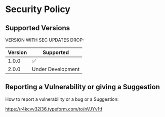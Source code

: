 # Security Policy

## Supported Versions

VERSION WITH SEC UPDATES DROP:

| Version | Supported          |
| ------- | ------------------ |
| 1.0.0   | :white_check_mark: |
| 2.0.0   | Under Development  |

## Reporting a Vulnerability or giving a Suggestion

How to report a vulnerability or a bug or a Suggestion:

https://r4kcvv32l36.typeform.com/to/nVJYv1tf
